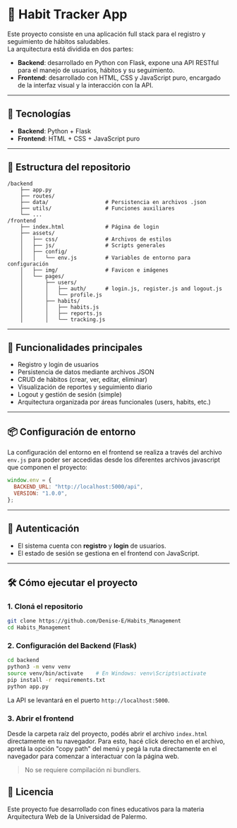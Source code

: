 # 🧠 Habit Tracker App

Este proyecto consiste en una aplicación full stack para el registro y seguimiento de hábitos saludables.  
La arquitectura está dividida en dos partes:

- **Backend**: desarrollado en Python con Flask, expone una API RESTful para el manejo de usuarios, hábitos y su seguimiento.
- **Frontend**: desarrollado con HTML, CSS y JavaScript puro, encargado de la interfaz visual y la interacción con la API.

---

## 🚀 Tecnologías

- **Backend**: Python + Flask  
- **Frontend**: HTML + CSS + JavaScript puro

---

## 📁 Estructura del repositorio

```
/backend
    ├── app.py
    ├── routes/
    ├── data/                  # Persistencia en archivos .json
    ├── utils/                 # Funciones auxiliares
    └── ...
/frontend
    ├── index.html             # Página de login
    ├── assets/
    │   ├── css/               # Archivos de estilos
    │   ├── js/                # Scripts generales
    │   ├── config/
    │   │   └── env.js         # Variables de entorno para configuración
    │   ├── img/               # Favicon e imágenes
    │   └── pages/
    │       ├── users/
    │       │   ├── auth/      # login.js, register.js and logout.js
    │       │   └── profile.js
    │       ├── habits/
    │       │   ├── habits.js
    │       │   ├── reports.js
    │       │   └── tracking.js
```

---

## 🔑 Funcionalidades principales

- Registro y login de usuarios
- Persistencia de datos mediante archivos JSON
- CRUD de hábitos (crear, ver, editar, eliminar)
- Visualización de reportes y seguimiento diario
- Logout y gestión de sesión (simple)
- Arquitectura organizada por áreas funcionales (users, habits, etc.)

---

## 📦 Configuración de entorno

La configuración del entorno en el frontend se realiza a través del archivo `env.js` para poder ser accedidas desde los diferentes archivos javascript que componen el proyecto:

```js
window.env = {
  BACKEND_URL: "http://localhost:5000/api",
  VERSION: "1.0.0",
};
```

---

## 🔐 Autenticación

- El sistema cuenta con **registro** y **login** de usuarios.
- El estado de sesión se gestiona en el frontend con JavaScript.

---

## 🛠️ Cómo ejecutar el proyecto

### 1. Cloná el repositorio

```bash
git clone https://github.com/Denise-E/Habits_Management
cd Habits_Management
```

### 2. Configuración del Backend (Flask)

```bash
cd backend
python3 -m venv venv
source venv/bin/activate    # En Windows: venv\Scripts\activate
pip install -r requirements.txt
python app.py
```

La API se levantará en el puerto `http://localhost:5000`.

### 3. Abrir el frontend

Desde la carpeta raíz del proyecto, podés abrir el archivo `index.html` directamente en tu navegador. Para esto, hacé click derecho en el archivo, apretá la opción "copy path" del menú y pegá la ruta directamente en el navegador para comenzar a interactuar con la página web.

> No se requiere compilación ni bundlers.


## 📄 Licencia

Este proyecto fue desarrollado con fines educativos para la materia Arquitectura Web de la Universidad de Palermo.
